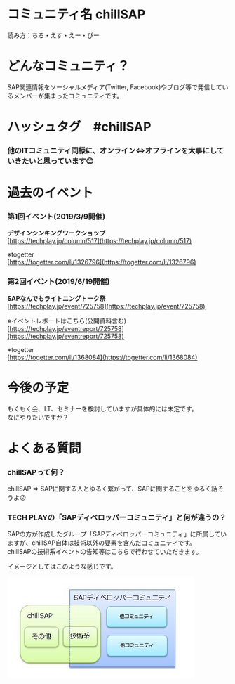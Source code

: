 # コミュニティ名 chillSAP

読み方：ちる・えす・えー・ぴー

# どんなコミュニティ？  
SAP関連情報をソーシャルメディア(Twitter, Facebook)やブログ等で発信しているメンバーが集まったコミュニティです。

# ハッシュタグ　#chillSAP

### 他のITコミュニティ同様に、オンライン⇔オフラインを大事にしていきたいと思っています:blush:


# 過去のイベント

### 第1回イベント(2019/3/9開催) 
**デザインシンキングワークショップ**  
[https://techplay.jp/column/517](https://techplay.jp/column/517)

※togetter  
[https://togetter.com/li/1326796](https://togetter.com/li/1326796)


### 第2回イベント(2019/6/19開催)
**SAPなんでもライトニングトーク祭**  
[https://techplay.jp/event/725758](https://techplay.jp/event/725758)

※イベントレポートはこちら(公開資料含む)  
[https://techplay.jp/eventreport/725758](https://techplay.jp/eventreport/725758)

※togetter  
[https://togetter.com/li/1368084](https://togetter.com/li/1368084)



# 今後の予定   
もくもく会、LT、セミナーを検討していますが具体的には未定です。  
なにやりたいですか？



# よくある質問  

### chillSAPって何？  
chillSAP ⇒ SAPに関する人とゆるく繋がって、SAPに関することをゆるく話そうよ:kissing:


### TECH PLAYの「SAPディベロッパーコミュニティ」と何が違うの？  
SAPの方が作成したグループ「SAPディベロッパーコミュニティ」に所属していますが、chillSAP自体は技術以外の要素を含んだコミュニティです。  
chillSAPの技術系イベントの告知等はこちらで行わせていただきます。  
 
イメージとしてはこのような感じです。  

![イメージ図](https://raw.githubusercontent.com/chillsap/about_us/master/chill_dev_image.jpg)


